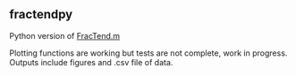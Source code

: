 ## fractendpy
Python version of [FracTend.m](https://github.com/DaveHealy-github/FracTend)

Plotting functions are working but tests are not complete, work in progress. Outputs include figures and .csv file of data.



